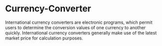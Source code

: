 # Currency-Converter
International currency converters are electronic programs, which permit users to determine the conversion values of one currency to another quickly. International currency converters generally make use of the latest market price for calculation purposes.
